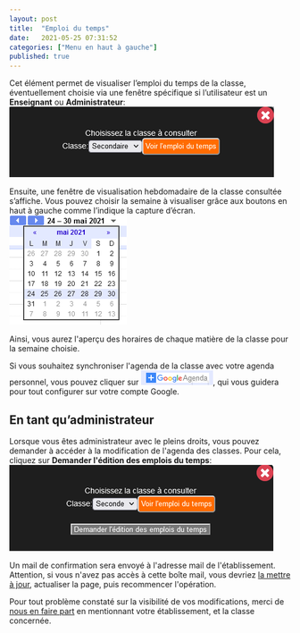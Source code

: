 ```yaml
---
layout: post
title:  "Emploi du temps"
date:   2021-05-25 07:31:52
categories: ["Menu en haut à gauche"]
published: true
---
```


Cet élément permet de visualiser l’emploi du temps de la classe, éventuellement choisie via une fenêtre spécifique si l’utilisateur est un **Enseignant** ou **Administrateur**:
![voir-emploi-du-temps](/assets/img/voir-edt.PNG)  

Ensuite, une fenêtre de visualisation hebdomadaire de la classe consultée s’affiche. Vous pouvez choisir la semaine à visualiser grâce aux boutons en haut à gauche comme l’indique la capture d’écran.  
![dates-emploi-du-temps](/assets/img/dates-edt.PNG)

Ainsi, vous aurez l'aperçu des horaires de chaque matière de la classe pour la semaine choisie.  

Si vous souhaitez synchroniser l'agenda de la classe avec votre agenda personnel, vous pouvez cliquer sur ![+GoogleAgenda](/assets/img/sync-agenda.PNG), qui vous guidera pour tout configurer sur votre compte Google.

## En tant qu’administrateur
Lorsque vous êtes administrateur avec le pleins droits, vous pouvez demander à accéder à la modification de l'agenda des classes. Pour cela, cliquez sur **Demander l'édition des emplois du temps**:  
![modifications-edt](/assets/img/modifications-edt.PNG)

Un mail de confirmation sera envoyé à l'adresse mail de l'établissement. Attention, si vous n'avez pas accès à cette boîte mail, vous devriez [la mettre à jour](/mise-a-jour-informations-etablissement), actualiser la page, puis recommencer l'opération.

Pour tout problème constaté sur la visibilité de vos modifications, merci de [nous en faire part](mailto:contact@sekooly.com) en mentionnant votre établissement, et la classe concernée.